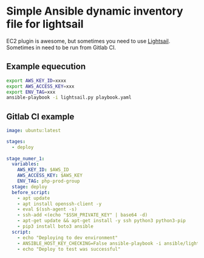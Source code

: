 # Simple Ansible dynamic inventory file for lightsail

EC2 plugin is awesome, but sometimes you need to use [Lightsail](https://aws.amazon.com/lightsail/).
Sometimes in need to be run from Gitlab CI.

## Example equecution

``` bash
export AWS_KEY_ID=xxxx
export AWS_ACCESS_KEY=xxx
export ENV_TAG=xxx
ansible-playbook -i lightsail.py playbook.yaml
```

## Gitlab CI example

```yaml 
image: ubuntu:latest

stages:
  - deploy
  
stage_numer_1:
  variables:
    AWS_KEY_ID: $AWS_ID
    AWS_ACCESS_KEY: $AWS_KEY
    ENV_TAG: php-prod-group
  stage: deploy
  before_script:
    - apt update
    - apt install openssh-client -y
    - eval $(ssh-agent -s)
    - ssh-add <(echo "$SSH_PRIVATE_KEY" | base64 -d)
    - apt-get update && apt-get install -y ssh python3 python3-pip
    - pip3 install boto3 ansible
  script:
    - echo "Deploying to dev environment"
    - ANSIBLE_HOST_KEY_CHECKING=False ansible-playbook -i ansible/lightsail.py ansible/playbook.yaml
    - echo "Deploy to test was successful"
```
